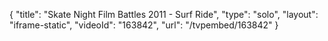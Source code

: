 {
    "title": "Skate Night Film Battles 2011 - Surf Ride",
    "type": "solo",
    "layout": "iframe-static",
    "videoId": "163842",
    "url": "\/tvpembed\/163842"
}